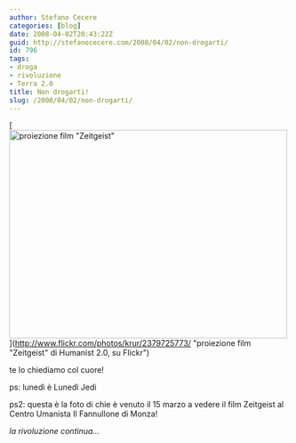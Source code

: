 ```yaml
---
author: Stefano Cecere
categories: [blog]
date: 2008-04-02T20:43:22Z
guid: http://stefanocecere.com/2008/04/02/non-drogarti/
id: 796
tags:
- droga
- rivoluzione
- Terra 2.0
title: Non drogarti!
slug: /2008/04/02/non-drogarti/
---
```


[<img src="http://farm3.static.flickr.com/2204/2379725773_4b100ef67e.jpg" width="500" height="375" alt="proiezione film &quot;Zeitgeist&quot;" />](http://www.flickr.com/photos/krur/2379725773/ "proiezione film "Zeitgeist" di Humanist 2.0, su Flickr")

te lo chiediamo col cuore!

ps: lunedì è Lunedì Jedi
  
ps2: questa è la foto di chie è venuto il 15 marzo a vedere il film Zeitgeist al Centro Umanista Il Fannullone di Monza!
  
_la rivoluzione continua…_